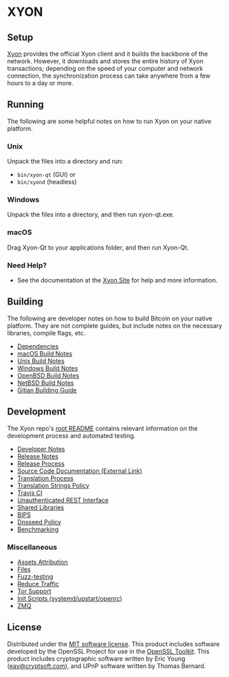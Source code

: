 XYON
====

Setup
---------------------
[Xyon](https://xyon.io/) provides the official Xyon client and it builds the backbone of the network. However, it downloads and stores the entire history of Xyon transactions; depending on the speed of your computer and network connection, the synchronization process can take anywhere from a few hours to a day or more.

Running
---------------------
The following are some helpful notes on how to run Xyon on your native platform.

### Unix

Unpack the files into a directory and run:

- `bin/xyon-qt` (GUI) or
- `bin/xyond` (headless)

### Windows

Unpack the files into a directory, and then run xyon-qt.exe.

### macOS

Drag Xyon-Qt to your applications folder, and then run Xyon-Qt.

### Need Help?

* See the documentation at the [Xyon Site](https://xyon.io) for help and more information.

Building
---------------------
The following are developer notes on how to build Bitcoin on your native platform. They are not complete guides, but include notes on the necessary libraries, compile flags, etc.

- [Dependencies](dependencies.md)
- [macOS Build Notes](build-osx.md)
- [Unix Build Notes](build-unix.md)
- [Windows Build Notes](build-windows.md)
- [OpenBSD Build Notes](build-openbsd.md)
- [NetBSD Build Notes](build-netbsd.md)
- [Gitian Building Guide](gitian-building.md)

Development
---------------------
The Xyon repo's [root README](https://github.com/xyonplatform/xyon/blob/master/README.md) contains relevant information on the development process and automated testing.

- [Developer Notes](developer-notes.md)
- [Release Notes](release-notes.md)
- [Release Process](release-process.md)
- [Source Code Documentation (External Link)](https://dev.visucore.com/bitcoin/doxygen/)
- [Translation Process](translation_process.md)
- [Translation Strings Policy](translation_strings_policy.md)
- [Travis CI](travis-ci.md)
- [Unauthenticated REST Interface](REST-interface.md)
- [Shared Libraries](shared-libraries.md)
- [BIPS](bips.md)
- [Dnsseed Policy](dnsseed-policy.md)
- [Benchmarking](benchmarking.md)


### Miscellaneous
- [Assets Attribution](assets-attribution.md)
- [Files](files.md)
- [Fuzz-testing](fuzzing.md)
- [Reduce Traffic](reduce-traffic.md)
- [Tor Support](tor.md)
- [Init Scripts (systemd/upstart/openrc)](init.md)
- [ZMQ](zmq.md)

License
---------------------
Distributed under the [MIT software license](/COPYING).
This product includes software developed by the OpenSSL Project for use in the [OpenSSL Toolkit](https://www.openssl.org/). This product includes
cryptographic software written by Eric Young ([eay@cryptsoft.com](mailto:eay@cryptsoft.com)), and UPnP software written by Thomas Bernard.
